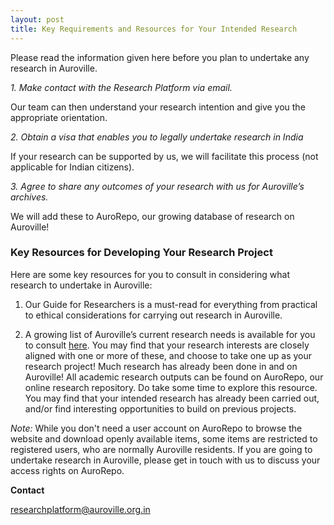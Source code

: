 ```yaml
---
layout: post
title: Key Requirements and Resources for Your Intended Research
---
```


Please read the information given here before you plan to undertake any research in Auroville.

*1. Make contact with the Research Platform via email.*

Our team can then understand your research intention and give you the appropriate orientation.

*2. Obtain a visa that enables you to legally undertake research in India*

If your research can be supported by us, we will facilitate this process (not applicable for Indian citizens).

*3. Agree to share any outcomes of your research with us for Auroville’s archives.*

We will add these to AuroRepo, our growing database of research on Auroville!

### Key Resources for Developing Your Research Project

Here are some key resources for you to consult in considering what research to undertake in Auroville:

1. Our Guide for Researchers is a must-read for everything from practical to ethical considerations for carrying out research in Auroville.

2. A growing list of Auroville’s current research needs is available for you to consult [here](http://auroville-learning.net/what-you-can-do/research/). You may find that your research interests are closely aligned with one or more of these, and choose to take one up as your research project! Much research has already been done in and on Auroville! All academic research outputs can be found on AuroRepo, our online research repository. Do take some time to explore this resource. You may find that your intended research has already been carried out, and/or find interesting opportunities to build on previous projects.

*Note:* While you don't need a user account on AuroRepo to browse the website and download openly available items, some items are restricted to registered users, who are normally Auroville residents. If you are going to undertake research in Auroville, please get in touch with us to discuss your access rights on AuroRepo.

**Contact**

<a href="mailto:researchplatform@auroville.org.in">researchplatform@auroville.org.in</a>

